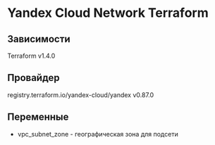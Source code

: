 # Yandex Cloud Network Terraform

## Зависимости

Terraform v1.4.0

## Провайдер

registry.terraform.io/yandex-cloud/yandex 
v0.87.0

## Переменные

- vpc_subnet_zone - географическая зона для подсети
